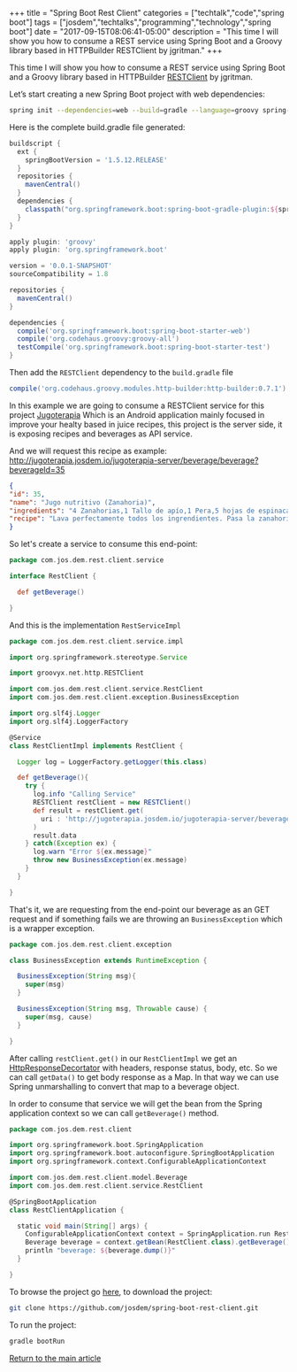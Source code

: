 +++
title = "Spring Boot Rest Client"
categories = ["techtalk","code","spring boot"]
tags = ["josdem","techtalks","programming","technology","spring boot"]
date = "2017-09-15T08:06:41-05:00"
description = "This time I will show you how to consume a REST service using Spring Boot and a Groovy library based in HTTPBuilder RESTClient by jgritman."
+++

This time I will show you how to consume a REST service using Spring Boot and a Groovy library based in HTTPBuilder [RESTClient](https://github.com/jgritman/httpbuilder/wiki/RESTClient) by jgritman.

Let’s start creating a new Spring Boot project with web dependencies:

```bash
spring init --dependencies=web --build=gradle --language=groovy spring-boot-rest-client
```

Here is the complete build.gradle file generated:


```groovy
buildscript {
  ext {
    springBootVersion = '1.5.12.RELEASE'
  }
  repositories {
    mavenCentral()
  }
  dependencies {
    classpath("org.springframework.boot:spring-boot-gradle-plugin:${springBootVersion}")
  }
}

apply plugin: 'groovy'
apply plugin: 'org.springframework.boot'

version = '0.0.1-SNAPSHOT'
sourceCompatibility = 1.8

repositories {
  mavenCentral()
}

dependencies {
  compile('org.springframework.boot:spring-boot-starter-web')
  compile('org.codehaus.groovy:groovy-all')
  testCompile('org.springframework.boot:spring-boot-starter-test')
}
```

Then add the `RESTClient` dependency to the `build.gradle` file

```groovy
compile('org.codehaus.groovy.modules.http-builder:http-builder:0.7.1')
```

In this example we are going to consume a RESTClient service for this project [Jugoterapia](https://github.com/josdem/jugoterapia-spring-boot) Which is an Android application mainly focused in improve your healty based in juice recipes, this project is the server side, it is exposing recipes and beverages as API service.

And we will request this recipe as example: http://jugoterapia.josdem.io/jugoterapia-server/beverage/beverage?beverageId=35

```json
{
"id": 35,
"name": "Jugo nutritivo (Zanahoria)",
"ingredients": "4 Zanahorias,1 Tallo de apío,1 Pera,5 hojas de espinacas",
"recipe": "Lava perfectamente todos los ingrendientes. Pasa la zanahoria por el extractor, el apio, las espinacas y la pera. Mezcla todo perfectamente y bebe de inmediato. La espinaca es una excelente fuente de hierro. Promueve el transporte y depósito de oxí­geno en los tejidos, aumenta la fuerza muscular, ayuda a bajar de peso, favorece el tránsito intestinal, beneficia a mujeres embarazadas y niños debido a su contenido de ácido fólico (vitamina B9), mejora la visión y mantiene la presión arterial balanceada."
}
```

So let's create a service to consume this end-point:

```groovy
package com.jos.dem.rest.client.service

interface RestClient {

  def getBeverage()

}
```

And this is the implementation `RestServiceImpl`

```groovy
package com.jos.dem.rest.client.service.impl

import org.springframework.stereotype.Service

import groovyx.net.http.RESTClient

import com.jos.dem.rest.client.service.RestClient
import com.jos.dem.rest.client.exception.BusinessException

import org.slf4j.Logger
import org.slf4j.LoggerFactory

@Service
class RestClientImpl implements RestClient {

  Logger log = LoggerFactory.getLogger(this.class)

  def getBeverage(){
    try {
      log.info "Calling Service"
      RESTClient restClient = new RESTClient()
      def result = restClient.get(
        uri : 'http://jugoterapia.josdem.io/jugoterapia-server/beverage/beverage?beverageId=35'
      )
      result.data
    } catch(Exception ex) {
      log.warn "Error ${ex.message}"
      throw new BusinessException(ex.message)
    }
  }

}
```

That's it, we are requesting from the end-point our beverage as an GET request and if something fails we are throwing an `BusinessException` which is a wrapper exception.

```groovy
package com.jos.dem.rest.client.exception

class BusinessException extends RuntimeException {

  BusinessException(String msg){
    super(msg)
  }

  BusinessException(String msg, Throwable cause) {
    super(msg, cause)
  }

}
```

After calling `restClient.get()` in our `RestClientImpl` we get an [HttpResponseDecortator](javadox.com/org.codehaus.groovy.modules.http-builder/http-builder/0.6/groovyx/net/http/HttpResponseDecorator.html) with headers, response status, body, etc. So we can call `getData()` to get body response as a Map. In that way we can use Spring unmarshalling to convert that map to a beverage object.

In order to consume that service we will get the bean from the Spring application context so we can call `getBeverage()` method.

```groovy
package com.jos.dem.rest.client

import org.springframework.boot.SpringApplication
import org.springframework.boot.autoconfigure.SpringBootApplication
import org.springframework.context.ConfigurableApplicationContext

import com.jos.dem.rest.client.model.Beverage
import com.jos.dem.rest.client.service.RestClient

@SpringBootApplication
class RestClientApplication {

  static void main(String[] args) {
    ConfigurableApplicationContext context = SpringApplication.run RestClientApplication, args
    Beverage beverage = context.getBean(RestClient.class).getBeverage()
    println "beverage: ${beverage.dump()}"
  }

}
```

To browse the project go [here](https://github.com/josdem/spring-boot-rest-client), to download the project:

```bash
git clone https://github.com/josdem/spring-boot-rest-client.git
```

To run the project:

```bash
gradle bootRun
```

[Return to the main article](/techtalk/spring#Spring_Boot)
